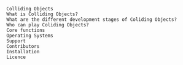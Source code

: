 	Colliding Objects 
	What is Colliding Objects?
	What are the different development stages of Coliding Objects?
	Who can play Coliding Objects?
	Core functions
	Operating Systems
	Support
	Contributors 
	Installation
	Licence
